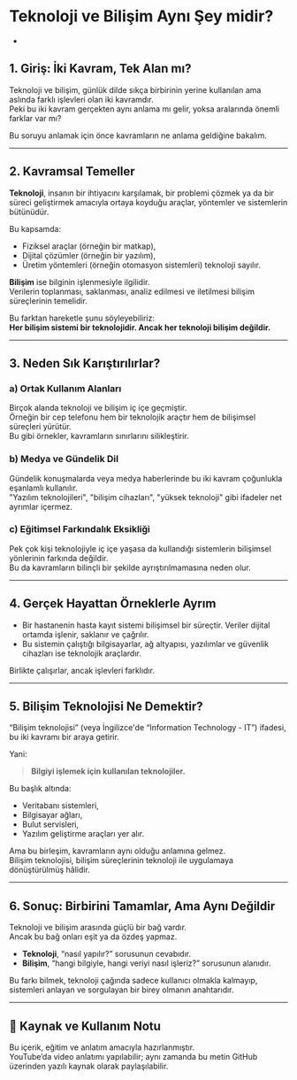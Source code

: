 # Teknoloji ve Bilişim Aynı Şey midir?

-

## 1. Giriş: İki Kavram, Tek Alan mı?

Teknoloji ve bilişim, günlük dilde sıkça birbirinin yerine kullanılan ama aslında farklı işlevleri olan iki kavramdır.  
Peki bu iki kavram gerçekten aynı anlama mı gelir, yoksa aralarında önemli farklar var mı?

Bu soruyu anlamak için önce kavramların ne anlama geldiğine bakalım.

---

## 2. Kavramsal Temeller

**Teknoloji**, insanın bir ihtiyacını karşılamak, bir problemi çözmek ya da bir süreci geliştirmek amacıyla ortaya koyduğu araçlar, yöntemler ve sistemlerin bütünüdür.

Bu kapsamda:
- Fiziksel araçlar (örneğin bir matkap),
- Dijital çözümler (örneğin bir yazılım),
- Üretim yöntemleri (örneğin otomasyon sistemleri) teknoloji sayılır.

**Bilişim** ise bilginin işlenmesiyle ilgilidir.  
Verilerin toplanması, saklanması, analiz edilmesi ve iletilmesi bilişim süreçlerinin temelidir.

Bu farktan hareketle şunu söyleyebiliriz:  
**Her bilişim sistemi bir teknolojidir. Ancak her teknoloji bilişim değildir.**

---

## 3. Neden Sık Karıştırılırlar?

### a) Ortak Kullanım Alanları

Birçok alanda teknoloji ve bilişim iç içe geçmiştir.  
Örneğin bir cep telefonu hem bir teknolojik araçtır hem de bilişimsel süreçleri yürütür.  
Bu gibi örnekler, kavramların sınırlarını silikleştirir.

### b) Medya ve Gündelik Dil

Gündelik konuşmalarda veya medya haberlerinde bu iki kavram çoğunlukla eşanlamlı kullanılır.  
"Yazılım teknolojileri", "bilişim cihazları", "yüksek teknoloji" gibi ifadeler net ayrımlar içermez.

### c) Eğitimsel Farkındalık Eksikliği

Pek çok kişi teknolojiyle iç içe yaşasa da kullandığı sistemlerin bilişimsel yönlerinin farkında değildir.  
Bu da kavramların bilinçli bir şekilde ayrıştırılmamasına neden olur.

---

## 4. Gerçek Hayattan Örneklerle Ayrım

- Bir hastanenin hasta kayıt sistemi bilişimsel bir süreçtir. Veriler dijital ortamda işlenir, saklanır ve çağrılır.
- Bu sistemin çalıştığı bilgisayarlar, ağ altyapısı, yazılımlar ve güvenlik cihazları ise teknolojik araçlardır.

Birlikte çalışırlar, ancak işlevleri farklıdır.

---

## 5. Bilişim Teknolojisi Ne Demektir?

“Bilişim teknolojisi” (veya İngilizce'de “Information Technology - IT”) ifadesi, bu iki kavramı bir araya getirir.

Yani:
> **Bilgiyi işlemek için kullanılan teknolojiler.**

Bu başlık altında:
- Veritabanı sistemleri,
- Bilgisayar ağları,
- Bulut servisleri,
- Yazılım geliştirme araçları yer alır.

Ama bu birleşim, kavramların aynı olduğu anlamına gelmez.  
Bilişim teknolojisi, bilişim süreçlerinin teknoloji ile uygulamaya dönüştürülmüş hâlidir.

---

## 6. Sonuç: Birbirini Tamamlar, Ama Aynı Değildir

Teknoloji ve bilişim arasında güçlü bir bağ vardır.  
Ancak bu bağ onları eşit ya da özdeş yapmaz.

- **Teknoloji**, “nasıl yapılır?” sorusunun cevabıdır.  
- **Bilişim**, “hangi bilgiyle, hangi veriyi nasıl işleriz?” sorusunun alanıdır.

Bu farkı bilmek, teknoloji çağında sadece kullanıcı olmakla kalmayıp, sistemleri anlayan ve sorgulayan bir birey olmanın anahtarıdır.

---

## 🔗 Kaynak ve Kullanım Notu

Bu içerik, eğitim ve anlatım amacıyla hazırlanmıştır.  
YouTube’da video anlatımı yapılabilir; aynı zamanda bu metin GitHub üzerinden yazılı kaynak olarak paylaşılabilir.
